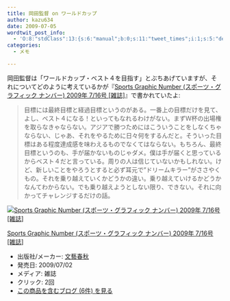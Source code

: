 ```yaml
---
title: 岡田監督 on ワールドカップ
author: kazu634
date: 2009-07-05
wordtwit_post_info:
  - 'O:8:"stdClass":13:{s:6:"manual";b:0;s:11:"tweet_times";i:1;s:5:"delay";i:0;s:7:"enabled";i:1;s:10:"separation";s:2:"60";s:7:"version";s:3:"3.7";s:14:"tweet_template";b:0;s:6:"status";i:2;s:6:"result";a:0:{}s:13:"tweet_counter";i:2;s:13:"tweet_log_ids";a:1:{i:0;i:4695;}s:9:"hash_tags";a:0:{}s:8:"accounts";a:1:{i:0;s:7:"kazu634";}}'
categories:
  - メモ

---
```

<div class="section">
<p>
    岡田監督は「ワールドカップ・ベスト４を目指す」とぶちあげていますが、それについてどのように考えているかが『<a href="http://d.hatena.ne.jp/asin/B002EA8QAA" onclick="__gaTracker('send', 'event', 'outbound-article', 'http://d.hatena.ne.jp/asin/B002EA8QAA', 'Sports Graphic Number (スポーツ・グラフィック ナンバー) 2009年 7/16号 [雑誌]');">Sports Graphic Number (スポーツ・グラフィック ナンバー) 2009年 7/16号 [雑誌]</a>』で書かれていたよ:
</p>
  
<blockquote>
<p>
      目標には最終目標と経過目標というのがある。一番上の目標だけを見て、よし、ベスト４になる！といってもなれるわけがない。まずＷ杯の出場権を取らなきゃならない。アジアで勝つためにはこういうことをしなくちゃならない、じゃあ、それをやるために日々何をするんだと。そういった目標はある程度達成感を味わえるものでなくてはならない。もちろん、最終目標というのも、手が届かないものじゃダメ。僕は手が届くと思っているからベスト４だと言っている。周りの人は信じていないかもしれない。けど、新しいことをやろうとすると必ず耳元で&#8221;ドリームキラー&#8221;がささやくもの。それを乗り越えていくかどうかの違い。乗り越えていけるかどうかなんてわからない。でも乗り越えようとしない限り、できない。それに向かってチャレンジするだけの話。
</p>
</blockquote>
  
<div class="hatena-asin-detail">
<a href="http://www.amazon.co.jp/dp/B002EA8QAA/?tag=hatena_st1-22&ascsubtag=d-7ibv" onclick="__gaTracker('send', 'event', 'outbound-article', 'http://www.amazon.co.jp/dp/B002EA8QAA/?tag=hatena_st1-22&ascsubtag=d-7ibv', '');"><img src="https://images-na.ssl-images-amazon.com/images/I/51IT7ab5ogL._SL160_.jpg" class="hatena-asin-detail-image" alt="Sports Graphic Number (スポーツ・グラフィック ナンバー) 2009年 7/16号 [雑誌]" title="Sports Graphic Number (スポーツ・グラフィック ナンバー) 2009年 7/16号 [雑誌]" /></a></p> 
    
<div class="hatena-asin-detail-info">
<p class="hatena-asin-detail-title">
<a href="http://www.amazon.co.jp/dp/B002EA8QAA/?tag=hatena_st1-22&ascsubtag=d-7ibv" onclick="__gaTracker('send', 'event', 'outbound-article', 'http://www.amazon.co.jp/dp/B002EA8QAA/?tag=hatena_st1-22&ascsubtag=d-7ibv', 'Sports Graphic Number (スポーツ・グラフィック ナンバー) 2009年 7/16号 [雑誌]');">Sports Graphic Number (スポーツ・グラフィック ナンバー) 2009年 7/16号 [雑誌]</a>
</p>
      
<ul>
<li>
<span class="hatena-asin-detail-label">出版社/メーカー:</span> <a href="http://d.hatena.ne.jp/keyword/%CA%B8%E9%BA%BD%D5%BD%A9" onclick="__gaTracker('send', 'event', 'outbound-article', 'http://d.hatena.ne.jp/keyword/%CA%B8%E9%BA%BD%D5%BD%A9', '文藝春秋');" class="keyword">文藝春秋</a>
</li>
<li>
<span class="hatena-asin-detail-label">発売日:</span> 2009/07/02
</li>
<li>
<span class="hatena-asin-detail-label">メディア:</span> 雑誌
</li>
<li>
<span class="hatena-asin-detail-label">クリック</span>: 2回
</li>
<li>
<a href="http://d.hatena.ne.jp/asin/B002EA8QAA" onclick="__gaTracker('send', 'event', 'outbound-article', 'http://d.hatena.ne.jp/asin/B002EA8QAA', 'この商品を含むブログ (6件) を見る');" target="_blank">この商品を含むブログ (6件) を見る</a>
</li>
</ul>
</div>
    
<div class="hatena-asin-detail-foot">
</div>
</div>
</div>
